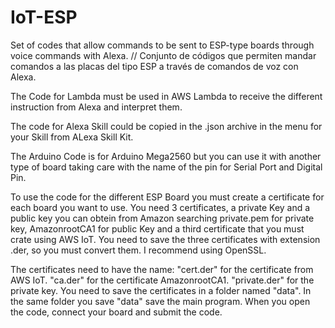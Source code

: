 # IoT-ESP
Set of codes that allow commands to be sent to ESP-type boards through voice commands with Alexa. //  Conjunto de códigos que permiten mandar comandos a las placas del tipo ESP a través de comandos de voz con Alexa.

The Code for Lambda must be used in AWS Lambda to receive the different instruction from Alexa and interpret them.

The code for Alexa Skill could be copied in the .json archive in the menu for your Skill from ALexa Skill Kit.

The Arduino Code is for Arduino Mega2560 but you can use it with another type of board taking care with the name of the pin for Serial Port and Digital Pin.

To use the code for the different ESP Board you must create a certificate for each board you want to use. You need 3 certificates, a private Key and a public key you can obtein from Amazon searching private.pem for private key, AmazonrootCA1 for public Key and a third certificate that you must crate using AWS IoT. You need to save the three certificates with extension .der, so you must convert them. I recommend using OpenSSL.

The certificates need to have the name: "cert.der" for the certificate from AWS IoT. "ca.der" for the certificate AmazonrootCA1. "private.der"  for the private key. 
You need to save the certificates in a folder named "data". In the same folder you save "data" save the main program. When you open the code, connect your board and submit the code.
